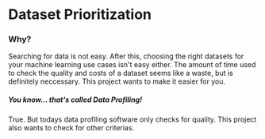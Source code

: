 # Dataset Prioritization

### Why?

Searching for data is not easy. After this, choosing the right datasets for your machine learning use cases isn't easy either. The amount of time used to check the quality and costs of a dataset seems like a waste, but is definitely neccessary. This project wants to make it easier for you.

##### You know... that's called Data Profiling!

True. But todays data profiling software only checks for quality. This project also wants to check for other criterias.
